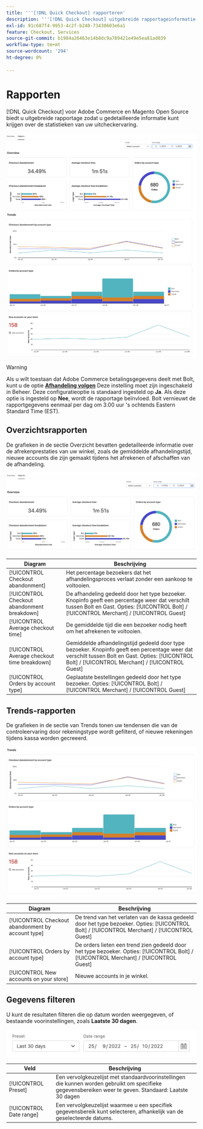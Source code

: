 ```yaml
---
title: '''[!DNL Quick Checkout] rapporteren'
description: '''[!DNL Quick Checkout] uitgebreide rapportageinformatie biedt. "'
exl-id: 91c687f4-9953-4c2f-b240-73430603e6a1
feature: Checkout, Services
source-git-commit: b1984a26463e14b8dc9a789421e49e5ea81ad039
workflow-type: tm+mt
source-wordcount: '294'
ht-degree: 0%

---
```


# Rapporten

[!DNL Quick Checkout] voor Adobe Commerce en Magento Open Source biedt u uitgebreide rapportage zodat u gedetailleerde informatie kunt krijgen over de statistieken van uw uitcheckervaring.

![Rapporten, weergave](assets/reports-view-big-checkout.png)

>[!WARNING]
>
> Als u wilt toestaan dat Adobe Commerce betalingsgegevens deelt met Bolt, kunt u de optie [**Afhandeling volgen**](../quick-checkout/settings-quick-checkout.md)  Deze instelling moet zijn ingeschakeld in Beheer. Deze configuratieoptie is standaard ingesteld op **Ja**. Als deze optie is ingesteld op **Nee**, wordt de rapportage beïnvloed. Bolt vernieuwt de rapportgegevens eenmaal per dag om 3.00 uur &#39;s ochtends Eastern Standard Time (EST).

## Overzichtsrapporten

De grafieken in de sectie Overzicht bevatten gedetailleerde informatie over de afrekenprestaties van uw winkel, zoals de gemiddelde afhandelingstijd, nieuwe accounts die zijn gemaakt tijdens het afrekenen of afschaffen van de afhandeling.

![Overzicht van rapporten](assets/overview-report-checkout.png)

| Diagram | Beschrijving |
|---|---|
| [!UICONTROL Checkout abandonment] | Het percentage bezoekers dat het afhandelingsproces verlaat zonder een aankoop te voltooien. |
| [!UICONTROL Checkout abandonment breakdown] | De afhandeling gedeeld door het type bezoeker. Knopinfo geeft een percentage weer dat verschilt tussen Bolt en Gast. Opties: [!UICONTROL Bolt] / [!UICONTROL Merchant] / [!UICONTROL Guest] |
| [!UICONTROL Average checkout time] | De gemiddelde tijd die een bezoeker nodig heeft om het afrekenen te voltooien. |
| [!UICONTROL Average checkout time breakdown] | Gemiddelde afhandelingstijd gedeeld door type bezoeker. Knopinfo geeft een percentage weer dat verschilt tussen Bolt en Gast. Opties: [!UICONTROL Bolt] / [!UICONTROL Merchant] / [!UICONTROL Guest] |
| [!UICONTROL Orders by account type] | Geplaatste bestellingen gedeeld door het type bezoeker. Opties: [!UICONTROL Bolt] / [!UICONTROL Merchant] / [!UICONTROL Guest] |

## Trends-rapporten

De grafieken in de sectie van Trends tonen uw tendensen die van de controleervaring door rekeningstype wordt gefilterd, of nieuwe rekeningen tijdens kassa worden gecreeerd.

![Rapporttrends](assets/trends-report-checkout.png)

| Diagram | Beschrijving |
|---|---|
| [!UICONTROL Checkout abandonment by account type] | De trend van het verlaten van de kassa gedeeld door het type bezoeker. Opties: [!UICONTROL Bolt] / [!UICONTROL Merchant] / [!UICONTROL Guest] |
| [!UICONTROL Orders by account type] | De orders lieten een trend zien gedeeld door het type bezoeker. Opties: [!UICONTROL Bolt] / [!UICONTROL Merchant] / [!UICONTROL Guest] |
| [!UICONTROL New accounts on your store] | Nieuwe accounts in je winkel. |

## Gegevens filteren

U kunt de resultaten filteren die op datum worden weergegeven, of bestaande voorinstellingen, zoals **Laatste 30 dagen**.

![Filterweergave](assets/filter-view.png)

| Veld | Beschrijving |
|---|---|
| [!UICONTROL Preset] | Een vervolgkeuzelijst met standaardvoorinstellingen die kunnen worden gebruikt om specifieke gegevensbereiken weer te geven. Standaard: Laatste 30 dagen |
| [!UICONTROL Date range] | Een vervolgkeuzelijst waarmee u een specifiek gegevensbereik kunt selecteren, afhankelijk van de geselecteerde datums. |
